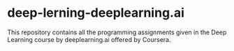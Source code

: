 # deep-lerning-deeplearning.ai
<p>This repository contains all the programming assignments given in the Deep Learning course by deeplearning.ai offered by Coursera.</p>
